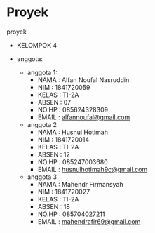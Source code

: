 # Proyek
proyek
 
* KELOMPOK 4

* anggota:
    + anggota 1:
      - NAMA   : Alfan Noufal Nasruddin
      - NIM    : 1841720059
      - KELAS  : TI-2A
      - ABSEN  : 07
      - NO.HP  : 085624328309
      - EMAIL  : alfannoufal@gmail.com
    + anggota 2
      - NAMA   : Husnul Hotimah
      - NIM    : 1841720014
      - KELAS  : TI-2A
      - ABSEN  : 12
      - NO.HP  : 085247003680
      - EMAIL  : husnulhotimah9c@gmail.com
    + anggota 3
      - NAMA   : Mahendr Firmansyah 
      - NIM    : 1841720027
      - KELAS  : TI-2A
      - ABSEN  : 18
      - NO.HP  : 085704027211
      - EMAIL  : mahendrafir69@gmail.com
